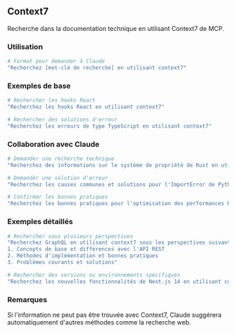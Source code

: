 ## Context7

Recherche dans la documentation technique en utilisant Context7 de MCP.

### Utilisation

```bash
# Format pour demander à Claude
"Recherchez [mot-clé de recherche] en utilisant context7"
```

### Exemples de base

```bash
# Rechercher les hooks React
"Recherchez les hooks React en utilisant context7"

# Rechercher des solutions d'erreur
"Recherchez les erreurs de type TypeScript en utilisant context7"
```

### Collaboration avec Claude

```bash
# Demander une recherche technique
"Recherchez des informations sur le système de propriété de Rust en utilisant context7 et expliquez-le pour les débutants"

# Demander une solution d'erreur
"Recherchez les causes communes et solutions pour l'ImportError de Python en utilisant context7"

# Confirmer les bonnes pratiques
"Recherchez les bonnes pratiques pour l'optimisation des performances React en utilisant context7"
```

### Exemples détaillés

```bash
# Rechercher sous plusieurs perspectives
"Recherchez GraphQL en utilisant context7 sous les perspectives suivantes :
1. Concepts de base et différences avec l'API REST
2. Méthodes d'implémentation et bonnes pratiques
3. Problèmes courants et solutions"

# Rechercher des versions ou environnements spécifiques
"Recherchez les nouvelles fonctionnalités de Next.js 14 en utilisant context7, en vous concentrant sur l'utilisation d'App Router"
```

### Remarques

Si l'information ne peut pas être trouvée avec Context7, Claude suggérera automatiquement d'autres méthodes comme la recherche web.
